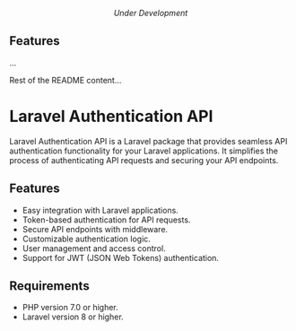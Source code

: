 

<div align="center">
  <p> <em>Under Development</em></p>
</div>

## Features

...

Rest of the README content...
# Laravel Authentication API
Laravel Authentication API is a Laravel package that provides seamless API authentication functionality for your Laravel applications. It simplifies the process of authenticating API requests and securing your API endpoints.

## Features

- Easy integration with Laravel applications.
- Token-based authentication for API requests.
- Secure API endpoints with middleware.
- Customizable authentication logic.
- User management and access control.
- Support for JWT (JSON Web Tokens) authentication.

## Requirements

- PHP version 7.0 or higher.
- Laravel version 8 or higher.

